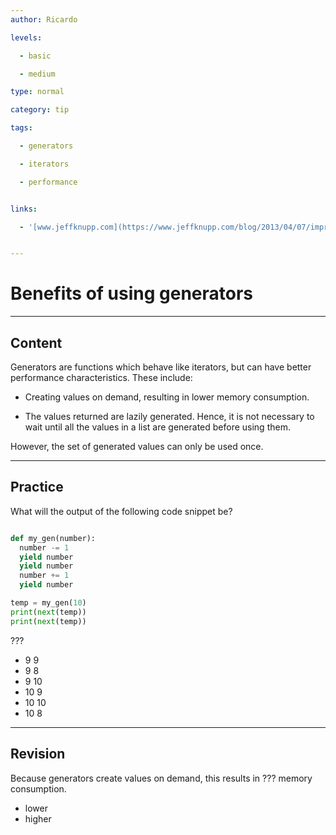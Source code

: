 ```yaml
---
author: Ricardo

levels:

  - basic

  - medium

type: normal

category: tip

tags:

  - generators

  - iterators

  - performance


links:

  - '[www.jeffknupp.com](https://www.jeffknupp.com/blog/2013/04/07/improve-your-python-yield-and-generators-explained/){website}'


---
```


# Benefits of using generators

---
## Content

Generators are functions which behave like iterators, but can have better performance characteristics. These include:   

* Creating values on demand, resulting in lower memory consumption.

* The values returned are lazily generated. Hence, it is not necessary to wait until all the values in a list are generated before using them.

However, the set of generated values can only be used once.

---
## Practice

What will the output of the following code snippet be?

```python

def my_gen(number):
  number -= 1
  yield number
  yield number
  number += 1
  yield number

temp = my_gen(10)
print(next(temp))
print(next(temp))
```

???

* 9 9
* 9 8
* 9 10
* 10 9
* 10 10
* 10 8


---
## Revision

Because generators create values on demand, this results in ??? memory consumption.


* lower
* higher


